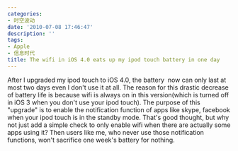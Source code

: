 ```yaml
---
categories:
- 时空波动
date: '2010-07-08 17:46:47'
description: ''
tags:
- Apple
- 信息时代
title: The wifi in iOS 4.0 eats up my ipod touch battery in one day
---
```

After I upgraded my ipod touch to iOS 4\.0, the battery  now can only last at most two days even I don't use it at all. The reason for this drastic decrease of battery life is because wifi is always on in this version(which is turned off in iOS 3 when you don't use your ipod touch). The purpose of this "upgrade" is to enable the notification function of apps like skype, facebook when your ipod touch is in the standby mode. That's good thought, but why not just add a simple check to only enable wifi when there are actually some apps using it? Then users like me, who never use those notification functions, won't sacrifice one week's battery for nothing.

